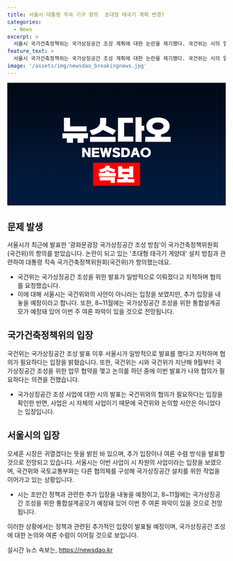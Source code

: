 ```yaml
---
title: 서울시 대통령 직속 기구 항의  초대형 태극기 계획 변경?
categories:
  - News
excerpt: >
  서울시 국가건축정책위는 국가상징공간 조성 계획에 대한 논란을 제기했다. 국건위는 시의 일방적인 발표에 대해 항의하며 협의를 요청했다. 이에 오세훈 시장은 시민 의견을 수렴하겠다는 뜻을 밝혀 여론 수렴 방식을 발표할 예정으로 전망된다. 국건위는 시의 국가상징공간 조성 계획이 국가주의적 발상이라는 비판을 받는 등 논란이 일자, 시의 부담을 느낀 것으로 해석된다. 다만 시는 국건위와 논의할 사안이 아니라고 주장하고, 이에 대한 추가 입장을 내놓을 예정이다.
feature_text: >
  서울시 국가건축정책위는 국가상징공간 조성 계획에 대한 논란을 제기했다. 국건위는 시의 일방적인 발표에 대해 항의하며 협의를 요청했다. 이에 오세훈 시장은 시민 의견을 수렴하겠다는 뜻을 밝혀 여론 수렴 방식을 발표할 예정으로 전망된다. 국건위는 시의 국가상징공간 조성 계획이 국가주의적 발상이라는 비판을 받는 등 논란이 일자, 시의 부담을 느낀 것으로 해석된다. 다만 시는 국건위와 논의할 사안이 아니라고 주장하고, 이에 대한 추가 입장을 내놓을 예정이다.
image: '/assets/img/newsdao_breakingnews.jpg'
---
```


<p><img src="/assets/img/newsdao_breakingnews.jpg" alt="koreaapp 속보" /></p>

<h2 data-ke-size="size26">문제 발생</h2>

<p data-ke-size="size16">서울시가 최근에 발표한 '광화문광장 국가상징공간 조성 방침'이 국가건축정책위원회(국건위)의 항의를 받았습니다. 논란이 되고 있는 '초대형 태극기 게양대' 설치 방침과 관련하여 대통령 직속 국가건축정책위원회(국건위)가 항의했는데요.</p>

<ul>
    <li>국건위는 국가상징공간 조성을 위한 발표가 일방적으로 이뤄졌다고 지적하며 협의를 요청했습니다.</li>
    <li>이에 대해 서울시는 국건위와의 사안이 아니라는 입장을 보였지만, 추가 입장을 내놓을 예정이라고 합니다. 또한, 8~11월에는 국가상징공간 조성을 위한 통합설계공모가 예정돼 있어 이번 주 여론 파악이 있을 것으로 전망됩니다.</li>
</ul>

<h2 data-ke-size="size26">국가건축정책위의 입장</h2>

<p data-ke-size="size16">국건위는 국가상징공간 조성 발표 이후 서울시가 일방적으로 발표를 했다고 지적하며 협의가 필요하다는 입장을 밝혔습니다. 또한, 국건위는 시와 국건위가 지난해 9월부터 국가상징공간 조성을 위한 업무 협약을 맺고 논의를 하던 중에 이번 발표가 나와 협의가 필요하다는 의견을 전했습니다.</p>

<ul>
    <li>국가상징공간 조성 사업에 대한 시의 발표는 국건위와의 협의가 필요하다는 입장을 확인한 반면, 사업은 시 자체의 사업이기 때문에 국건위와 논의할 사안은 아니었다는 입장입니다.</li>
</ul>

<h2 data-ke-size="size26">서울시의 입장</h2>

<p data-ke-size="size16">오세훈 시장은 귀열겠다는 뜻을 밝힌 바 있으며, 추가 입장이나 여론 수렴 방식을 발표할 것으로 전망되고 있습니다. 서울시는 이번 사업이 시 차원의 사업이라는 입장을 보였으며, 국건위와 국토교통부와는 다른 협의체를 구성해 국가상징공간 설치를 위한 작업을 이어가고 있는 상황입니다.</p>

<ul>
    <li>시는 조만간 정책과 관련한 추가 입장을 내놓을 예정이고, 8~11월에는 국가상징공간 조성을 위한 통합설계공모가 예정돼 있어 이번 주 여론 파악이 있을 것으로 전망됩니다.</li>
</ul>

<p data-ke-size="size16">이러한 상황에서는 정책과 관련된 추가적인 입장이 발표될 예정이며, 국가상징공간 조성에 대한 논의와 여론 수렴이 이어질 것으로 보입니다.</p>
실시간 뉴스 속보는, <a href="https://newsdao.kr" rel="dofollow">https://newsdao.kr</a>


